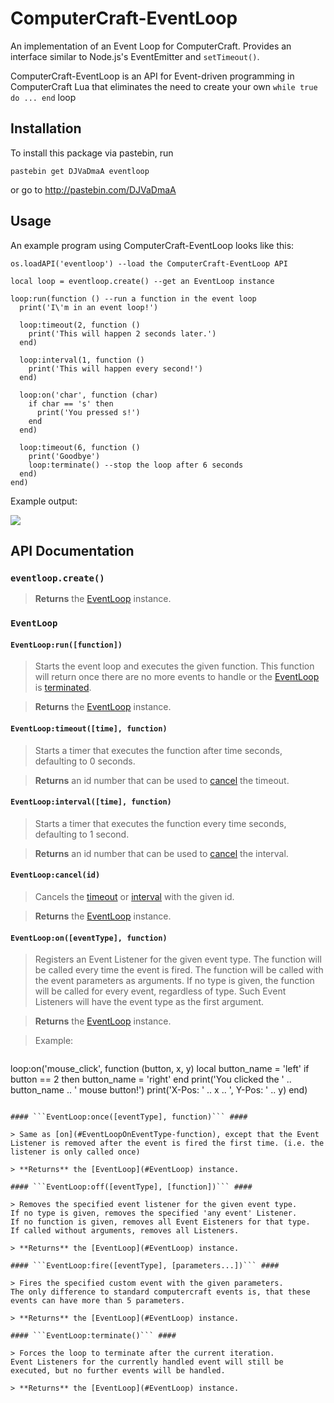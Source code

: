 ComputerCraft-EventLoop
=======================

An implementation of an Event Loop for ComputerCraft. Provides an interface similar to Node.js's EventEmitter and ```setTimeout()```.

ComputerCraft-EventLoop is an API for Event-driven programming in ComputerCraft Lua that eliminates the need to create your own ```while true do ... end``` loop

## Installation ##

To install this package via pastebin, run

```pastebin get DJVaDmaA eventloop```

or go to http://pastebin.com/DJVaDmaA

## Usage ##

An example program using ComputerCraft-EventLoop looks like this:

```
os.loadAPI('eventloop') --load the ComputerCraft-EventLoop API

local loop = eventloop.create() --get an EventLoop instance

loop:run(function () --run a function in the event loop
  print('I\'m in an event loop!')
  
  loop:timeout(2, function ()
    print('This will happen 2 seconds later.')
  end)
  
  loop:interval(1, function ()
    print('This will happen every second!')
  end)
  
  loop:on('char', function (char)
    if char == 's' then
      print('You pressed s!')
    end
  end)
  
  loop:timeout(6, function ()
    print('Goodbye') 
    loop:terminate() --stop the loop after 6 seconds
  end)
end)
```

Example output:

<img src="http://i.imgur.com/Vx4pxON.png">

## API Documentation ##

### ```eventloop.create()``` ###

> **Returns** the [EventLoop](#EventLoop) instance.

### ```EventLoop``` ###

#### ```EventLoop:run([function])``` ####

> Starts the event loop and executes the given function.
  This function will return once there are no more events to handle or the [EventLoop](#EventLoop) is [terminated](#EventLoopTerminate).

> **Returns** the [EventLoop](#EventLoop) instance.

#### ```EventLoop:timeout([time], function)``` ####

> Starts a timer that executes the function after time seconds, defaulting to 0 seconds.

> **Returns** an id number that can be used to [cancel](#EventLoopCancelId) the timeout.

#### ```EventLoop:interval([time], function)``` ####

> Starts a timer that executes the function every time seconds, defaulting to 1 second.

> **Returns** an id number that can be used to [cancel](#EventLoopCancelId) the interval.

#### ```EventLoop:cancel(id)``` ####

> Cancels the [timeout](#EventLoopTimeoutTime-Function) or [interval](#EventLoopIntervalTime-Function) with the given id.

> **Returns** the [EventLoop](#EventLoop) instance.

#### ```EventLoop:on([eventType], function)``` ####

> Registers an Event Listener for the given event type. The function will be called every time the event is fired.
  The function will be called with the event parameters as arguments.
  If no type is given, the function will be called for every event, regardless of type. Such Event Listeners will have the event type as the first argument.

> **Returns** the [EventLoop](#EventLoop) instance.

> Example:

> ```
  loop:on('mouse_click', function (button, x, y)
    local button_name = 'left'
    if button == 2 then
      button_name = 'right'
    end
    print('You clicked the ' .. button_name .. ' mouse button!')
    print('X-Pos: ' .. x .. ', Y-Pos: ' .. y)
  end)
  ```

#### ```EventLoop:once([eventType], function)``` ####

> Same as [on](#EventLoopOnEventType-function), except that the Event Listener is removed after the event is fired the first time. (i.e. the listener is only called once)

> **Returns** the [EventLoop](#EventLoop) instance.

#### ```EventLoop:off([eventType], [function])``` ####

> Removes the specified event listener for the given event type.
  If no type is given, removes the specified 'any event' Listener.
  If no function is given, removes all Event Eisteners for that type.
  If called without arguments, removes all Listeners.

> **Returns** the [EventLoop](#EventLoop) instance.

#### ```EventLoop:fire([eventType], [parameters...])``` ####

> Fires the specified custom event with the given parameters.
  The only difference to standard computercraft events is, that these events can have more than 5 parameters.

> **Returns** the [EventLoop](#EventLoop) instance.

#### ```EventLoop:terminate()``` ####

> Forces the loop to terminate after the current iteration.
  Event Listeners for the currently handled event will still be executed, but no further events will be handled.
  
> **Returns** the [EventLoop](#EventLoop) instance.

